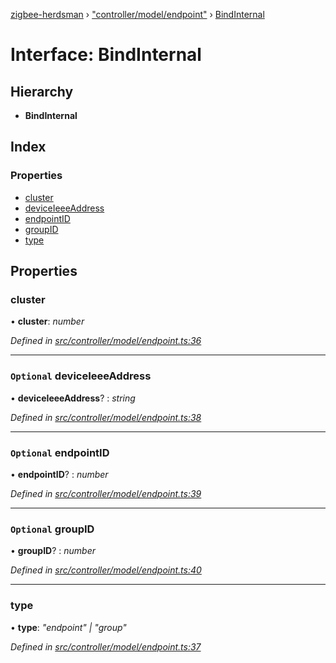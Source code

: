 [zigbee-herdsman](../README.md) › ["controller/model/endpoint"](../modules/_controller_model_endpoint_.md) › [BindInternal](_controller_model_endpoint_.bindinternal.md)

# Interface: BindInternal

## Hierarchy

* **BindInternal**

## Index

### Properties

* [cluster](_controller_model_endpoint_.bindinternal.md#cluster)
* [deviceIeeeAddress](_controller_model_endpoint_.bindinternal.md#optional-deviceieeeaddress)
* [endpointID](_controller_model_endpoint_.bindinternal.md#optional-endpointid)
* [groupID](_controller_model_endpoint_.bindinternal.md#optional-groupid)
* [type](_controller_model_endpoint_.bindinternal.md#type)

## Properties

###  cluster

• **cluster**: *number*

*Defined in [src/controller/model/endpoint.ts:36](https://github.com/Koenkk/zigbee-herdsman/blob/3a6811a/src/controller/model/endpoint.ts#L36)*

___

### `Optional` deviceIeeeAddress

• **deviceIeeeAddress**? : *string*

*Defined in [src/controller/model/endpoint.ts:38](https://github.com/Koenkk/zigbee-herdsman/blob/3a6811a/src/controller/model/endpoint.ts#L38)*

___

### `Optional` endpointID

• **endpointID**? : *number*

*Defined in [src/controller/model/endpoint.ts:39](https://github.com/Koenkk/zigbee-herdsman/blob/3a6811a/src/controller/model/endpoint.ts#L39)*

___

### `Optional` groupID

• **groupID**? : *number*

*Defined in [src/controller/model/endpoint.ts:40](https://github.com/Koenkk/zigbee-herdsman/blob/3a6811a/src/controller/model/endpoint.ts#L40)*

___

###  type

• **type**: *"endpoint" | "group"*

*Defined in [src/controller/model/endpoint.ts:37](https://github.com/Koenkk/zigbee-herdsman/blob/3a6811a/src/controller/model/endpoint.ts#L37)*
